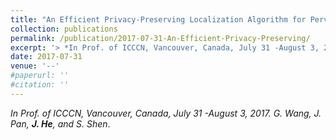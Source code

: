 ```yaml
---
title: "An Efficient Privacy-Preserving Localization Algorithm for Pervasive Computing"
collection: publications
permalink: /publication/2017-07-31-An-Efficient-Privacy-Preserving/
excerpt: '> *In Prof. of ICCCN, Vancouver, Canada, July 31 -August 3, 2017*<br>*G. Wang, J. Pan, **J. He**, and S. Shen*.'
date: 2017-07-31
venue: '--'
#paperurl: ''
#citation: ''
---
```

*In Prof. of ICCCN, Vancouver, Canada, July 31 -August 3, 2017.* 
*G. Wang, J. Pan, **J. He**, and S. Shen*.